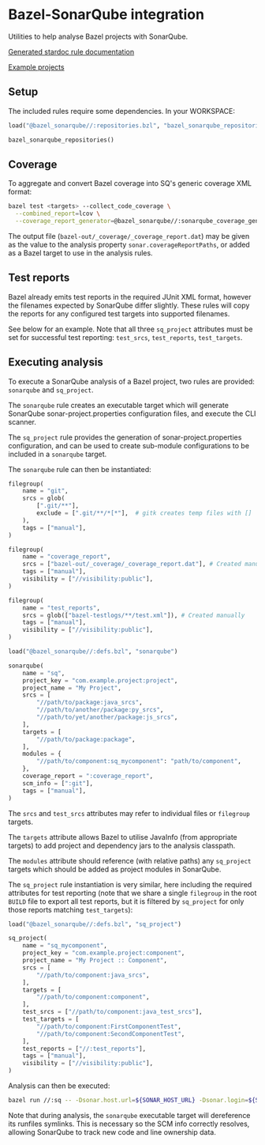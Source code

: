 # Bazel-SonarQube integration

Utilities to help analyse Bazel projects with SonarQube.

[Generated stardoc rule documentation](./docs/bazel_sonarqube.md)

[Example projects](./examples)

## Setup

The included rules require some dependencies. In your WORKSPACE:

```python
load("@bazel_sonarqube//:repositories.bzl", "bazel_sonarqube_repositories")

bazel_sonarqube_repositories()
```

## Coverage

To aggregate and convert Bazel coverage into SQ's generic coverage XML format:

```sh
bazel test <targets> --collect_code_coverage \
  --combined_report=lcov \
  --coverage_report_generator=@bazel_sonarqube//:sonarqube_coverage_generator
```

The output file (`bazel-out/_coverage/_coverage_report.dat`) may be given as
the value to the analysis property `sonar.coverageReportPaths`, or added as a
Bazel target to use in the analysis rules.

## Test reports

Bazel already emits test reports in the required JUnit XML format, however the
filenames expected by SonarQube differ slightly. These rules will copy the
reports for any configured test targets into supported filenames.

See below for an example. Note that all three `sq_project` attributes must be
set for successful test reporting: `test_srcs`, `test_reports`, `test_targets`.

## Executing analysis

To execute a SonarQube analysis of a Bazel project, two rules are provided:
`sonarqube` and `sq_project`.

The `sonarqube` rule creates an executable target which will generate SonarQube
sonar-project.properties configuration files, and execute the CLI scanner.

The `sq_project` rule provides the generation of sonar-project.properties
configuration, and can be used to create sub-module configurations to be
included in a `sonarqube` target.

The `sonarqube` rule can then be instantiated:

```python
filegroup(
    name = "git",
    srcs = glob(
        [".git/**"],
        exclude = [".git/**/*[*"],  # gitk creates temp files with []
    ),
    tags = ["manual"],
)

filegroup(
    name = "coverage_report",
    srcs = ["bazel-out/_coverage/_coverage_report.dat"], # Created manually
    tags = ["manual"],
    visibility = ["//visibility:public"],
)

filegroup(
    name = "test_reports",
    srcs = glob(["bazel-testlogs/**/test.xml"]), # Created manually
    tags = ["manual"],
    visibility = ["//visibility:public"],
)

load("@bazel_sonarqube//:defs.bzl", "sonarqube")

sonarqube(
    name = "sq",
    project_key = "com.example.project:project",
    project_name = "My Project",
    srcs = [
        "//path/to/package:java_srcs",
        "//path/to/another/package:py_srcs",
        "//path/to/yet/another/package:js_srcs",
    ],
    targets = [
        "//path/to/package:package",
    ],
    modules = {
        "//path/to/component:sq_mycomponent": "path/to/component",
    },
    coverage_report = ":coverage_report",
    scm_info = [":git"],
    tags = ["manual"],
)
```

The `srcs` and `test_srcs` attributes may refer to individual files or
`filegroup` targets.

The `targets` attribute allows Bazel to utilise JavaInfo (from appropriate
targets) to add project and dependency jars to the analysis classpath.

The `modules` attribute should reference (with relative paths) any `sq_project`
targets which should be added as project modules in SonarQube.

The `sq_project` rule instantiation is very similar, here including the
required attributes for test reporting (note that we share a single `filegroup`
in the root `BUILD` file to export all test reports, but it is filtered by
`sq_project` for only those reports matching `test_targets`):

```python
load("@bazel_sonarqube//:defs.bzl", "sq_project")

sq_project(
    name = "sq_mycomponent",
    project_key = "com.example.project:component",
    project_name = "My Project :: Component",
    srcs = [
        "//path/to/component:java_srcs",
    ],
    targets = [
        "//path/to/component:component",
    ],
    test_srcs = ["//path/to/component:java_test_srcs"],
    test_targets = [
        "//path/to/component:FirstComponentTest",
        "//path/to/component:SecondComponentTest",
    ],
    test_reports = ["//:test_reports"],
    tags = ["manual"],
    visibility = ["//visibility:public"],
)
```

Analysis can then be executed:

```sh
bazel run //:sq -- -Dsonar.host.url=${SONAR_HOST_URL} -Dsonar.login=${SONAR_AUTH_TOKEN}
```

Note that during analysis, the `sonarqube` executable target will dereference
its runfiles symlinks. This is necessary so the SCM info correctly resolves,
allowing SonarQube to track new code and line ownership data.

